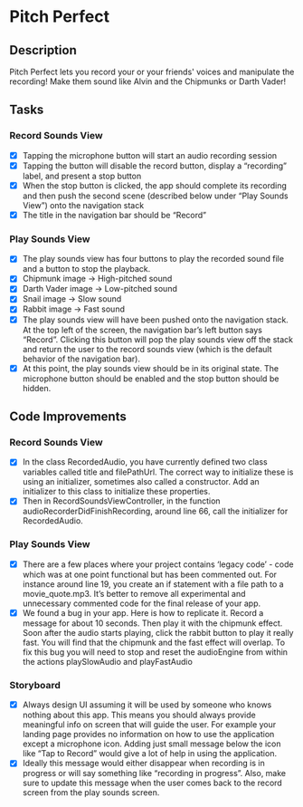 # Pitch Perfect

## Description
Pitch Perfect lets you record your or your friends' voices and manipulate the recording! Make them sound like Alvin and the Chipmunks or Darth Vader!

## Tasks

### Record Sounds View
- [x] Tapping the microphone button will start an audio recording session
- [x] Tapping the button will disable the record button, display a “recording” label, and present a stop button
- [x] When the stop button is clicked, the app should complete its recording and then push the second scene (described below under “Play Sounds View”) onto the navigation stack
- [x] The title in the navigation bar should be “Record”

### Play Sounds View
- [x] The play sounds view has four buttons to play the recorded sound file and a button to stop the playback.
- [x] Chipmunk image → High-pitched sound
- [x] Darth Vader image →  Low-pitched sound
- [x] Snail image → Slow sound
- [x] Rabbit image → Fast sound
- [x] The play sounds view will have been pushed onto the navigation stack. At the top left of the screen, the navigation bar’s left button says “Record”. Clicking this button will pop the play sounds view off the stack and return the user to the record sounds view (which is the default behavior of the navigation bar).
- [x] At this point, the play sounds view should be in its original state. The microphone button should be enabled and the stop button should be hidden.

## Code Improvements

### Record Sounds View
- [x] In the class RecordedAudio, you have currently defined two class variables called title and filePathUrl. The correct way to initialize these is using an initializer, sometimes also called a constructor.  Add an initializer to this class to initialize these properties.
- [x] Then in RecordSoundsViewController, in the function audioRecorderDidFinishRecording, around line 66, call the initializer for RecordedAudio.

### Play Sounds View
- [x] There are a few places where your project contains ‘legacy code’ - code which was at one point functional but has been commented out. For instance around line 19, you create an if statement with a file path to a movie\_quote.mp3. It’s better to remove all experimental and unnecessary commented code for the final release of your app.
- [x] We found a bug in your app. Here is how to replicate it. Record a message for about 10 seconds. Then play it with the chipmunk effect. Soon after the audio starts playing, click the rabbit button to play it really fast. You will find that the chipmunk and the fast effect will overlap. To fix this bug you will need to stop and reset the audioEngine from within the actions playSlowAudio and playFastAudio

### Storyboard
- [x] Always design UI assuming it will be used by someone who knows nothing about this app. This means you should always provide meaningful info on screen that will guide the user. For example your landing page provides no information on how to use the application except a microphone icon. Adding just small message below the icon like “Tap to Record” would give a lot of help in using the application.
- [x] Ideally this message would either disappear when recording is in progress or will say something like “recording in progress”. Also, make sure to update this message when the user comes back to the record screen from the play sounds screen.
